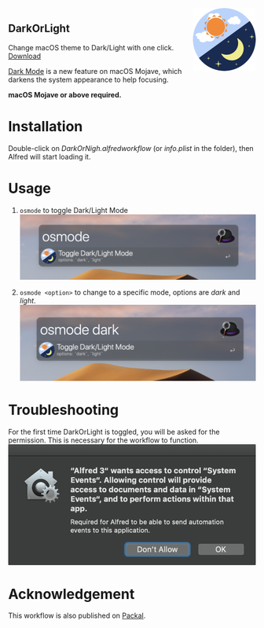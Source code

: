 <img src="./raw/icon.png" width:auto height=128pt align="right" />

DarkOrLight
---
Change macOS theme to Dark/Light with one click.
[Download](https://github.com/BaksiLi/AlfredWorkflows/tree/master/workflows/DarkOrLight.alfredworkflow?raw=true)

[Dark Mode](https://support.apple.com/en-us/HT208976) is a new feature on macOS Mojave, which darkens the system appearance to help focusing.

**macOS Mojave or above required.**

# Installation
Double-click on *DarkOrNigh.alfredworkflow* (or *info.plist* in the folder), then Alfred will start loading it.  

# Usage
1. `osmode` to toggle Dark/Light Mode
![osmode](resources/fig2.png)

1. `osmode <option>` to change to a specific mode, options are *dark* and *light*.
![osmode with options](resources/fig3.png)

# Troubleshooting
For the first time DarkOrLight is toggled, you will be asked for the permission. This is necessary for the workflow to function.
![fig1](resources/fig1.png)

# Acknowledgement
This workflow is also published on [Packal](http://www.packal.org/workflow/darkorlight).
